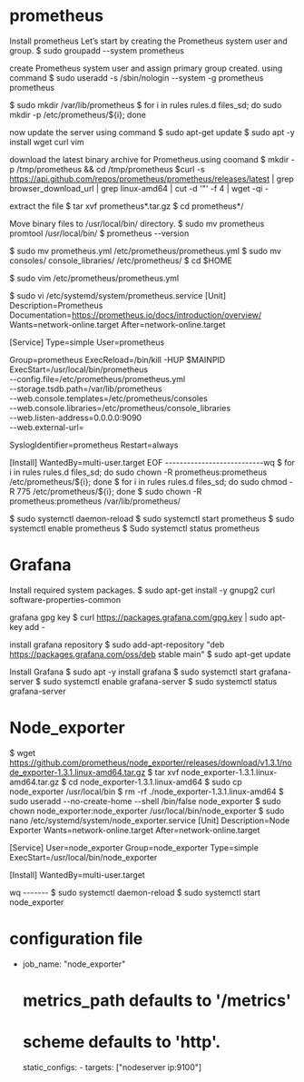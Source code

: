 # prometheus

Install prometheus 
Let’s start by creating the Prometheus system user and group.
$ sudo groupadd --system prometheus 

create Prometheus system user and assign primary group created. using command
$ sudo useradd -s /sbin/nologin --system -g prometheus prometheus

$ sudo mkdir /var/lib/prometheus
$ for i in rules rules.d files_sd; do sudo mkdir -p /etc/prometheus/${i}; done

now update the server using command 
$ sudo apt-get update 
$ sudo apt -y install wget curl vim

download the latest binary archive for Prometheus.using coomand
$ mkdir -p /tmp/prometheus && cd /tmp/prometheus
$curl -s https://api.github.com/repos/prometheus/prometheus/releases/latest | grep browser_download_url | grep linux-amd64 | cut -d '"' -f 4 | wget -qi -

extract the file
$ tar xvf prometheus*.tar.gz
$ cd prometheus*/

Move binary files to /usr/local/bin/ directory.
$ sudo mv prometheus promtool /usr/local/bin/
$ prometheus --version

$ sudo mv prometheus.yml /etc/prometheus/prometheus.yml
$ sudo mv consoles/ console_libraries/ /etc/prometheus/
$ cd $HOME

$ sudo vim /etc/prometheus/prometheus.yml

$ sudo vi /etc/systemd/system/prometheus.service
[Unit]
Description=Prometheus
Documentation=https://prometheus.io/docs/introduction/overview/
Wants=network-online.target
After=network-online.target

[Service]
Type=simple
User=prometheus

Group=prometheus
ExecReload=/bin/kill -HUP \$MAINPID
ExecStart=/usr/local/bin/prometheus \
  --config.file=/etc/prometheus/prometheus.yml \
  --storage.tsdb.path=/var/lib/prometheus \
  --web.console.templates=/etc/prometheus/consoles \
  --web.console.libraries=/etc/prometheus/console_libraries \
  --web.listen-address=0.0.0.0:9090 \
  --web.external-url=

SyslogIdentifier=prometheus
Restart=always

[Install]
WantedBy=multi-user.target
EOF 
---------------------------wq
$ for i in rules rules.d files_sd; do sudo chown -R prometheus:prometheus /etc/prometheus/${i}; done
$ for i in rules rules.d files_sd; do sudo chmod -R 775 /etc/prometheus/${i}; done
$ sudo chown -R prometheus:prometheus /var/lib/prometheus/

$ sudo systemctl daemon-reload
$ sudo systemctl start prometheus
$ sudo systemctl enable prometheus
$ Sudo systemctl status prometheus



# Grafana
Install required system packages.
$ sudo apt-get install -y gnupg2 curl software-properties-common

grafana gpg key
$ curl https://packages.grafana.com/gpg.key | sudo apt-key add -

install grafana repository 
$ sudo add-apt-repository "deb https://packages.grafana.com/oss/deb stable main"
$ sudo apt-get update 

Install Grafana
$ sudo apt -y install grafana
$ sudo systemctl start grafana-server
$ sudo systemctl enable grafana-server
$ sudo systemctl status grafana-server

# Node_exporter 
$ wget https://github.com/prometheus/node_exporter/releases/download/v1.3.1/node_exporter-1.3.1.linux-amd64.tar.gz
$ tar xvf node_exporter-1.3.1.linux-amd64.tar.gz
$ cd node_exporter-1.3.1.linux-amd64
$ sudo cp node_exporter /usr/local/bin
$ rm -rf ./node_exporter-1.3.1.linux-amd64
$ sudo useradd --no-create-home --shell /bin/false node_exporter
$ sudo chown node_exporter:node_exporter /usr/local/bin/node_exporter
$ sudo nano /etc/systemd/system/node_exporter.service
[Unit]
Description=Node Exporter
Wants=network-online.target
After=network-online.target

[Service]
User=node_exporter
Group=node_exporter
Type=simple
ExecStart=/usr/local/bin/node_exporter

[Install]
WantedBy=multi-user.target

wq -------
$ sudo systemctl daemon-reload
$ sudo systemctl start node_exporter

# configuration file
- job_name: "node_exporter"

    # metrics_path defaults to '/metrics'
    # scheme defaults to 'http'.

    static_configs:
      - targets: ["nodeserver ip:9100"]

































